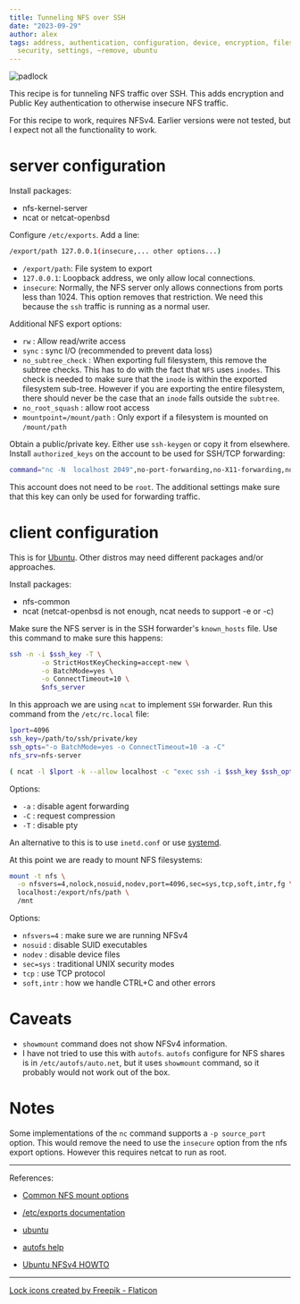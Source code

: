 ```yaml
---
title: Tunneling NFS over SSH
date: "2023-09-29"
author: alex
tags: address, authentication, configuration, device, encryption, filesystem, information,
  security, settings, ~remove, ubuntu
---
```

![padlock]({static}/images/2024/padlock.png)


This recipe is for tunneling NFS traffic over SSH.  This adds encryption
and Public Key authentication to otherwise insecure NFS traffic.

For this recipe to work, requires NFSv4.  Earlier versions were
not tested, but I expect not all the functionality to work.

# server configuration

Install packages:

- nfs-kernel-server
- ncat or netcat-openbsd

Configure `/etc/exports`.  Add a line:

```bash
/export/path 127.0.0.1(insecure,... other options...)
```

- `/export/path`: File system to export
- `127.0.0.1`: Loopback address, we only allow local connections.
- `insecure`: Normally, the NFS server only allows connections from ports
  less than 1024.  This option removes that restriction.  We need this because
  the `ssh` traffic is running as a normal user.

Additional NFS export options:

- `rw` : Allow read/write access
- `sync` : sync I/O (recommended to prevent data loss)
- `no_subtree_check` : When exporting full filesystem, this remove the subtree checks.
  This has to do with the fact that `NFS` uses `inodes`.  This check is needed to
  make sure that the `inode` is within the exported filesystem sub-tree.  However
  if you are exporting the entire filesystem, there should never be the case
  that an `inode` falls outside the `subtree`.
- `no_root_squash` : allow root access
- `mountpoint=/mount/path` : Only export if a filesystem is mounted on `/mount/path`

Obtain a public/private key.  Either use `ssh-keygen` or copy it from elsewhere.
Install `authorized_keys` on the account to be used for SSH/TCP forwarding:

```bash
command="nc -N  localhost 2049",no-port-forwarding,no-X11-forwarding,no-agent-forwarding,no-pty ssh-rsa ...

```

This account does not need to be `root`.  The additional settings make sure that this
key can only be used for forwarding traffic.


# client configuration

This is for [Ubuntu][ubuntu].  Other distros may need different packages
and/or approaches.

Install packages:

- nfs-common
- ncat (netcat-openbsd is not enough, ncat needs to support -e or -c)

Make sure the NFS server is in the SSH forwarder's `known_hosts` file.  Use this command
to make sure this happens:

```bash
ssh -n -i $ssh_key -T \
        -o StrictHostKeyChecking=accept-new \
        -o BatchMode=yes \
        -o ConnectTimeout=10 \
        $nfs_server
```

In this approach we are using `ncat` to implement `SSH` forwarder.  Run this
command from the `/etc/rc.local` file:

```bash
lport=4096
ssh_key=/path/to/ssh/private/key
ssh_opts="-o BatchMode=yes -o ConnectTimeout=10 -a -C"
nfs_srv=nfs-server

( ncat -l $lport -k --allow localhost -c "exec ssh -i $ssh_key $ssh_opts $nfs_srv" ) &
```

Options:

- `-a` : disable agent forwarding
- `-C` : request compression
- `-T` : disable pty

An alternative to this is to use `inetd.conf` or use [systemd](http://0pointer.de/blog/projects/inetd.html).

At this point we are ready to mount NFS filesystems:

```bash
mount -t nfs \
  -o nfsvers=4,nolock,nosuid,nodev,port=4096,sec=sys,tcp,soft,intr,fg \
  localhost:/export/nfs/path \
  /mnt
```

Options:

- `nfsvers=4` : make sure we are running NFSv4
-  `nosuid` : disable SUID executables
- `nodev` : disable device files
- `sec=sys` : traditional UNIX security modes
- `tcp` : use TCP protocol
- `soft,intr` : how we handle CTRL+C and other errors

# Caveats

- `showmount` command does not show NFSv4 information.
- I have not tried to use this with `autofs`.  `autofs` configure for NFS shares is in
  `/etc/autofs/auto.net`, but it uses `showmount` command, so it probably would not
  work out of the box.

# Notes

Some implementations of the `nc` command supports a `-p source_port` option.  This would
remove the need to use the `insecure` option from the nfs export options.  However this
requires netcat to run as root.

***

References:

- [Common NFS mount options](https://access.redhat.com/documentation/en-us/red_hat_enterprise_linux/7/html/storage_administration_guide/s1-nfs-client-config-options)
- [/etc/exports documentation](https://access.redhat.com/documentation/en-us/red_hat_enterprise_linux/5/html/deployment_guide/s1-nfs-server-config-exports)
- [ubuntu][ubuntu]
- [autofs help](https://help.ubuntu.com/community/Autofs)
- [Ubuntu NFSv4 HOWTO](https://help.ubuntu.com/community/NFSv4Howto)


  [ubuntu]: https://en.wikipedia.org/wiki/Ubuntu

***
<a href="https://www.flaticon.com/free-icons/lock" title="lock icons">Lock icons created by Freepik - Flaticon</a>
